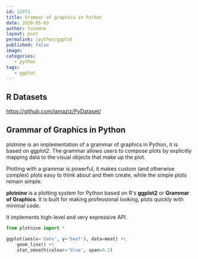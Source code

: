 ```yaml
---
id: 12971
title: Grammar of graphics in Python
date: 2020-05-03
author: taimane
layout: post
permalink: /python/ggplot
published: false
image: 
categories: 
   - python
tags:
   - ggplot
---
```


## R Datasets


https://github.com/iamaziz/PyDataset/

## Grammar of Graphics in Python

plotnine is an implementation of a grammar of graphics in Python, it is based on ggplot2. The grammar allows users to compose plots by explicitly mapping data to the visual objects that make up the plot.

Plotting with a grammar is powerful, it makes custom (and otherwise complex) plots easy to think about and then create, while the simple plots remain simple.


**plotnine**  is a plotting system for Python based on R's **ggplot2** or **Grammar of Graphics**. It is built for making professional looking, plots quickly with minimal code.

It implements high-level and very expressive API.


```python
from plotnine import *

ggplot(aes(x='date', y='beef'), data=meat) +\
    geom_line() +\
    stat_smooth(colour='blue', span=0.2)
```



